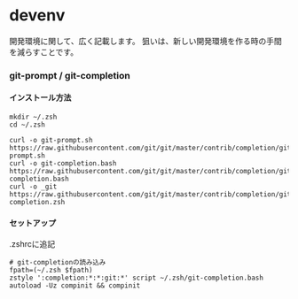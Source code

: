# devenv
開発環境に関して、広く記載します。
狙いは、新しい開発環境を作る時の手間を減らすことです。

### git-prompt / git-completion
#### インストール方法
```
mkdir ~/.zsh
cd ~/.zsh

curl -o git-prompt.sh https://raw.githubusercontent.com/git/git/master/contrib/completion/git-prompt.sh
curl -o git-completion.bash https://raw.githubusercontent.com/git/git/master/contrib/completion/git-completion.bash
curl -o _git https://raw.githubusercontent.com/git/git/master/contrib/completion/git-completion.zsh
```

#### セットアップ
.zshrcに追記
```
# git-completionの読み込み
fpath=(~/.zsh $fpath)
zstyle ':completion:*:*:git:*' script ~/.zsh/git-completion.bash
autoload -Uz compinit && compinit
```
